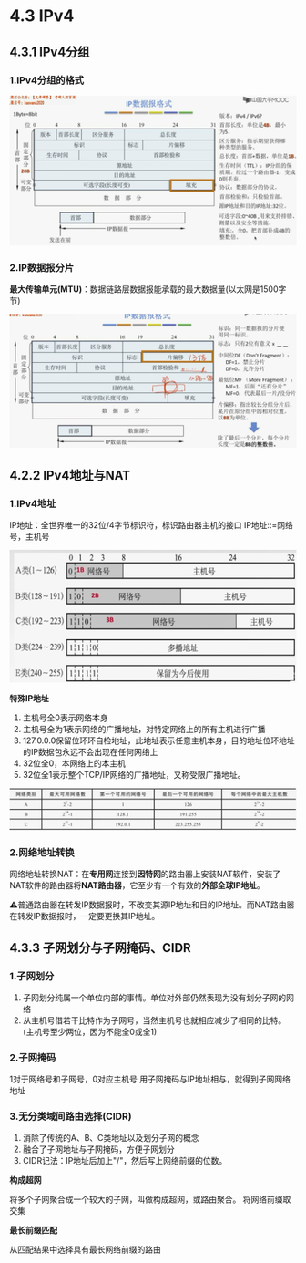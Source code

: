 # 4.3 IPv4

## 4.3.1 IPv4分组

### 1.IPv4分组的格式

![](2021-08-02-21-12-18.png)

### 2.IP数据报分片

**最大传输单元(MTU)**：数据链路层数据报能承载的最大数据量(以太网是1500字节)

![](2021-08-02-21-22-28.png)

## 4.2.2 IPv4地址与NAT

### 1.IPv4地址

IP地址：全世界唯一的32位/4字节标识符，标识路由器主机的接口
IP地址::=网络号，主机号

![](2021-08-02-21-49-17.png)

**特殊IP地址**
1. 主机号全0表示网络本身
2. 主机号全为1表示网络的广播地址，对特定网络上的所有主机进行广播
3. 127.0.0.0保留位环环自检地址，此地址表示任意主机本身，目的地址位环地址的IP数据包永远不会出现在任何网络上
4. 32位全0，本网络上的本主机
5. 32位全1表示整个TCP/IP网络的广播地址，又称受限广播地址。

![](2021-08-02-22-04-37.png)

### 2.网络地址转换

网络地址转换NAT：在**专用网**连接到**因特网**的路由器上安装NAT软件，安装了NAT软件的路由器将**NAT路由器**，它至少有一个有效的**外部全球IP地址**。

⚠️普通路由器在转发IP数据报时，不改变其源IP地址和目的IP地址。而NAT路由器在转发IP数据报时，一定要更换其IP地址。

## 4.3.3 子网划分与子网掩码、CIDR

### 1.子网划分

1. 子网划分纯属一个单位内部的事情。单位对外部仍然表现为没有划分子网的网络
2. 从主机号借若干比特作为子网号，当然主机号也就相应减少了相同的比特。(主机号至少两位，因为不能全0或全1)

### 2.子网掩码
1对于网络号和子网号，0对应主机号
用子网掩码与IP地址相与，就得到子网网络地址

### 3.无分类域间路由选择(CIDR)

1. 消除了传统的A、B、C类地址以及划分子网的概念
2. 融合了子网地址与子网掩码，方便子网划分
3. CIDR记法：IP地址后加上"/"，然后写上网络前缀的位数。

**构成超网**

将多个子网聚合成一个较大的子网，叫做构成超网，或路由聚合。
将网络前缀取交集

**最长前缀匹配**

从匹配结果中选择具有最长网络前缀的路由